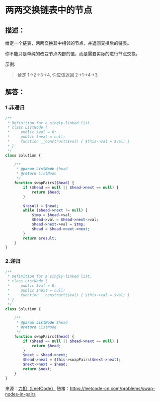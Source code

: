 # 两两交换链表中的节点

## 描述：
给定一个链表，两两交换其中相邻的节点，并返回交换后的链表。

你不能只是单纯的改变节点内部的值，而是需要实际的进行节点交换。



示例:
> 给定 1->2->3->4, 你应该返回 2->1->4->3.


## 解答：

### 1.非递归
```php
/**
 * Definition for a singly-linked list.
 * class ListNode {
 *     public $val = 0;
 *     public $next = null;
 *     function __construct($val) { $this->val = $val; }
 * }
 */
class Solution {

    /**
     * @param ListNode $head
     * @return ListNode
     */
    function swapPairs($head) {
        if ($head == null || $head->next == null) {
            return $head;
        }

        $result = $head;
        while ($head->next != null) {
            $tmp = $head->val;
            $head->val = $head->next->val;
            $head->next->val = $tmp;
            $head = $head->next->next;
        }
        return $result;
    }
}
```


### 2.递归
```php
/**
 * Definition for a singly-linked list.
 * class ListNode {
 *     public $val = 0;
 *     public $next = null;
 *     function __construct($val) { $this->val = $val; }
 * }
 */
class Solution {

    /**
     * @param ListNode $head
     * @return ListNode
     */
    function swapPairs($head) {
        if ($head == null || $head->next == null) {
            return $head;
        }
        $next = $head->next;
        $head->next = $this->swapPairs($next->next);
        $next->next = $head;
        return $next;
    }
}
```

来源：[力扣（LeetCode）](https://leetcode-cn.com/problems/swap-nodes-in-pairs)
链接：https://leetcode-cn.com/problems/swap-nodes-in-pairs
